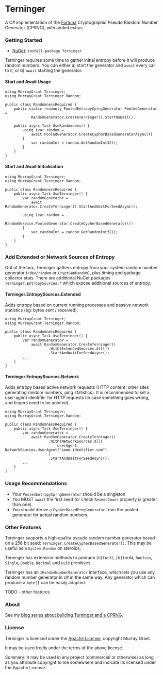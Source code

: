 # Terninger #

A C# implementation of the [Fortuna](https://www.schneier.com/academic/paperfiles/fortuna.pdf) Cryptographic Pseudo Random Number Generator (CPRNG), with added extras.

### Getting Started ###

* [NuGet](https://www.nuget.org/packages/Terninger): `install-package Terninger`

Terninger requires some time to gather initial entropy before it will produce random numbers.
You can either a) start the generator and `await` every call to it, or b) `await` starting the generator.

#### Start and Await Usage

```
using MurrayGrant.Terninger;
using MurrayGrant.Terninger.Random;

public class RandomnessRequired {
    public static readonly PooledEntropyCprngGenerator PooledGenerator =
            RandomGenerator.CreateTerninger().StartNoWait();

	public async Task UseRandomness() {
		using (var random = 
			await PooledGenerator.CreateCypherBasedGeneratorAsync())
		{
			var randomInt = random.GetRandomInt32();
		}
	}
}
```

#### Start and Await Initialisation

``` 
using MurrayGrant.Terninger;
using MurrayGrant.Terninger.Random;

public class RandomnessRequired {
	public async Task UseTerninger() {
		var randomGenerator = 
			await RandomGenerator.CreateTerninger().StartAndWaitForSeedAsync();

		using (var random = 
				RandomService.PooledGenerator.CreateCypherBasedGenerator())
		{
			var randomInt = random.GetRandomInt32();
		}			
	}
}
```

### Add Extended or Network Sources of Entropy

Out of the box, Terninger gathers entropy from your system random number generator (`/dev/random` or `CryptGenRandom`), plus timing and garbage collector stats.
There are additional NuGet packages `Terninger.EntropySources.*` which expose additional sources of entropy.

#### Terninger.EntropySources.Extended

Adds entropy based on current running processes and passive network statistics (eg: bytes sent / received).

``` 
using MurrayGrant.Terninger;
using MurrayGrant.Terninger.Random;

public class RandomnessRequired {
	public async Task UseTerninger() {
		var randomGenerator = 
			await RandomGenerator.CreateTerninger()
					.With(ExtendedSources.All())
					.StartAndWaitForSeedAsync();
		...
	}
}
```

#### Terninger.EntropySources.Network

Adds entropy based active network requests (HTTP content, other sites generating random numbers, ping statistics).
It is recommended to set a user-agent identifier for HTTP requests (in case something goes wrong, and fingers need to be pointed).

``` 
using MurrayGrant.Terninger;
using MurrayGrant.Terninger.Random;

public class RandomnessRequired {
	public async Task UseTerninger() {
		var randomGenerator = 
			await RandomGenerator.CreateTerninger()
					.With(NetworkSources.All(
						userAgent: NetworkSources.UserAgent("some.identifier.com")
					)
					.StartAndWaitForSeedAsync();
		...
	}
}
```

### Usage Recommendations

* Your `PooledEntropyCprngGenerator` should be a singleton.
* You MUST `await` the first seed (or check `ReseedCount` property is greater than one).
* You should derive a `CypherBasedPrngGenerator` from the pooled generator for actual random numbers.

### Other Features

Terninger supports a high quality pseudo random number generator based on a 256 bit seed: `Terninger.CreateCypherBasedGenerator()`.
This may be useful as a `System.Random` on steroids.

Terninger has extension methods to produce `[U]Int32`, `[U]Int64`, `Boolean`, `Single`, `Double`, `Decimal` and `Guid` primitives.

Terninger has an `IRandomNumberGenerator` interface, which lets you use any random number generator in c# in the same way.
Any generator which can produce a `byte[]` can be easily adapted.

TODO - other features

### About ###

See my [blog series about building Turninger and a CPRNG](https://blog.ligos.net/tags/Terninger-Series/).

### License ###

Terninger is licensed under the [Apache License](https://www.apache.org/licenses/LICENSE-2.0), copyright Murray Grant.

It may be used freely under the terms of the above license. 

Summary: it may be used in any project (commercial or otherwise) as long as you attribute copyright to me somewhere and indicate its licensed under the Apache License.


